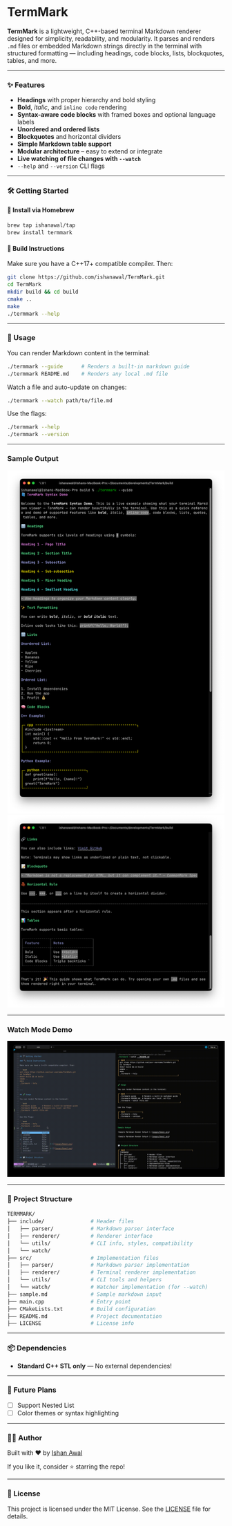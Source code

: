# TermMark

**TermMark** is a lightweight, C++-based terminal Markdown renderer designed for simplicity, readability, and modularity. It parses and renders `.md` files or embedded Markdown strings directly in the terminal with structured formatting — including headings, code blocks, lists, blockquotes, tables, and more.

---

### ✨ Features

- **Headings** with proper hierarchy and bold styling
- **Bold**, _italic_, and `inline code` rendering
- **Syntax-aware code blocks** with framed boxes and optional language labels
- **Unordered and ordered lists**
- **Blockquotes** and horizontal dividers
- **Simple Markdown table support**
- **Modular architecture** – easy to extend or integrate
- **Live watching of file changes with `--watch`**
- `--help` and `--version` CLI flags

---

### 🛠️ Getting Started

#### 🧪 Install via Homebrew

```sh
brew tap ishanawal/tap
brew install termmark
```

#### 🔧 Build Instructions

Make sure you have a C++17+ compatible compiler. Then:

```bash
git clone https://github.com/ishanawal/TermMark.git
cd TermMark
mkdir build && cd build
cmake ..
make
./termmark --help
```

---

### 🧪 Usage

You can render Markdown content in the terminal:

```bash
./termmark --guide      # Renders a built-in markdown guide
./termmark README.md    # Renders any local .md file
```

Watch a file and auto-update on changes:
```bash
./termmark --watch path/to/file.md
```

Use the flags:

```bash
./termmark --help
./termmark --version
```

---

### Sample Output

![Sample Markdown Render Output 1](images/Demo1.png)
![Sample Markdown Render Output 2](images/Demo2.png)

---

### Watch Mode Demo

![Watch mode Demo](images/watch-demo.gif)

---

### 📁 Project Structure

```bash
TERMMARK/
├── include/               # Header files
│   ├── parser/            # Markdown parser interface
│   ├── renderer/          # Renderer interface
│   └── utils/             # CLI info, styles, compatibility
│   └── watch/
├── src/                   # Implementation files
│   ├── parser/            # Markdown parser implementation
│   ├── renderer/          # Terminal renderer implementation
│   └── utils/             # CLI tools and helpers
│   └── watch/             # Watcher implementation (for --watch)
├── sample.md              # Sample markdown input
├── main.cpp               # Entry point
├── CMakeLists.txt         # Build configuration
├── README.md              # Project documentation
├── LICENSE                # License info
```

---

### 📦 Dependencies

- **Standard C++ STL only** — No external dependencies!

---

### 📌 Future Plans

- [ ] Support Nested List
- [ ] Color themes or syntax highlighting

---

### 👨‍💻 Author

Built with ❤️ by [Ishan Awal](https://github.com/ishanawal)

If you like it, consider ⭐️ starring the repo!

---

### 🧾 License

This project is licensed under the MIT License.
See the [LICENSE](./LICENSE) file for details.
